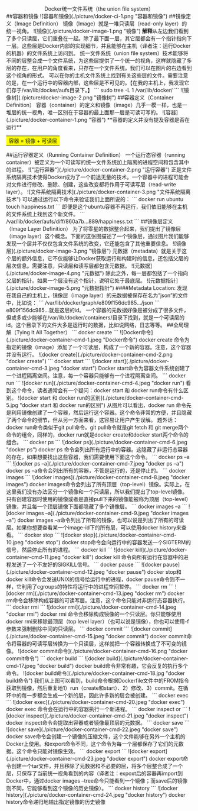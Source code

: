 <center>Docker统一文件系统（the union file system）</center>
##容器和镜像
![容器和镜像](./picture/docker-ci-1.png "容器和镜像")
##镜像定义（Image Definition）
镜像（Image）就是一堆只读层（read-only layer）的统一视角。
![镜像](./picture/docker-image-1.png "镜像")
<strong>解释</strong>从左边我们看到了多个只读层，它们重叠在一起。除了最下面一层，其它层都会有一个指针指向下一层。这些层是Docker内部的实现细节，并且能够在主机（译者注：运行Docker的机器）的文件系统上访问到。
统一文件系统（union file system）技术能够将不同的层整合成一个文件系统，为这些层提供了一个统一的视角，这样就隐藏了多层的存在，在用户的角度看来，只存在一个文件系统。我们可以在图片的右边看到这个视角的形式。
可以在你的主机文件系统上找到有关这些层的文件。需要注意的是，在一个运行中的容器内部，这些层是不可见的。【在我的主机上，我发现它们存于/var/lib/docker/aufs目录下。】
```
sudo tree -L 1 /var/lib/docker/
```
![镜像树](./picture/docker-image-2.png "镜像树")
##容器定义（Container Definition）
容器（container）的定义和镜像（image）几乎一模一样，也是一堆层的统一视角，唯一区别在于容器的最上面那一层是可读可写的。
![容器](./picture/docker-container-1.png "容器")
**容器的定义并没有提及容器是否在运行**
<table><tr><td bgcolor=yellow>容器 = 镜像 + 可读层</td></tr></table>
##运行容器定义（Running Container Definition）
一个运行态容器（running container）被定义为一个可读写的统一文件系统加上隔离的进程空间和包含其中的进程。
!["运行容器"](./picture/docker-container-2.png "运行容器")
正是文件系统隔离技术使得Docker成为了一个前途无量的技术。一个容器中的进程可能会对文件进行修改、删除、创建，这些改变都将作用于可读写层（read-write layer）。
![文件系统隔离技术](./picture/docker-container-3.png "文件系统隔离技术")
可以通过运行以下命令来验证我们上面所说的：
```
docker run ubuntu touch happiness.txt
```
即便是这个ubuntu容器不再运行，我们依旧能够在主机的文件系统上找到这个新文件。
```
/var/lib/docker/aufs/diff/860a7b...889/happiness.txt
```
##镜像层定义（Image Layer Definition）
为了将零星的数据整合起来，我们提出了镜像层（image layer）这个概念。下面的这张图描述了一个镜像层，通过图片我们能够发现一个层并不仅仅包含文件系统的改变，它还能包含了其他重要信息。
![镜像层](./picture/docker-image-3.png "镜像层")
元数据（metadata）就是关于这个层的额外信息，它不仅能够让Docker获取运行和构建时的信息，还包括父层的层次信息。需要注意，只读层和读写层都包含元数据。
![元数据](./picture/docker-image-4.png "元数据")
除此之外，每一层都包括了一个指向父层的指针。如果一个层没有这个指针，说明它处于最底层。
![元数据指针](./picture/docker-image-5.png "元数据指针")
####Metadata Location:
发现在我自己的主机上，镜像层（image layer）的元数据被保存在名为”json”的文件中，比如说：
```
/var/lib/docker/graph/e809f156dc985.../json
```
e809f156dc985…就是这层的id。
一个容器的元数据好像是被分成了很多文件，但或多或少能够在/var/lib/docker/containers/<id>目录下找到，<id>就是一个可读层的id。这个目录下的文件大多是运行时的数据，比如说网络，日志等等。
##全局理解（Tying It All Together）
```
docker create <image-id>
```
![Docker命令](./picture/docker-container-cmd-1.jpeg "Docker命令")
docker create 命令为指定的镜像（image）添加了一个可读层，构成了一个新的容器。注意，这个容器并没有运行。
![docker create](./picture/docker-container-cmd-2.png "docker create")
```
docker start <container-id>
```
![docker start](./picture/docker-container-cmd-3.jpeg "docker start")
Docker start命令为容器文件系统创建了一个进程隔离空间。注意，每一个容器只能够有一个进程隔离空间。
```
docker run <image-id>
```
![docker run](./picture/docker-container-cmd-4.jpeg "docker run")
看到这个命令，读者通常会有一个疑问：docker start 和 docker run命令有什么区别。
![docker start 和 docker run的区别](./picture/docker-container-cmd-5.jpg "docker start 和 docker run的区别")
从图片可以看出，docker run 命令先是利用镜像创建了一个容器，然后运行这个容器。这个命令非常的方便，并且隐藏了两个命令的细节，但从另一方面来看，这容易让用户产生误解。
题外话：docker run命令类似于git pull命令。git pull命令就是git fetch 和 git merge两个命令的组合，同样的，docker run就是docker create和docker start两个命令的组合。
```
docker ps
```
![docker ps](./picture/docker-container-cmd-6.jpeg "docker ps")
docker ps 命令会列出所有运行中的容器。这隐藏了非运行态容器的存在，如果想要找出这些容器，我们需要使用下面这个命令。
```
docker ps –a
```
![docker ps –a](./picture/docker-container-cmd-7.jpeg "docker ps –a")
docker ps –a命令会列出所有的容器，不管是运行的，还是停止的。
```
docker images
```
![docker images](./picture/docker-container-cmd-8.jpeg "docker images")
docker images命令会列出了所有顶层（top-level）镜像。实际上，在这里我们没有办法区分一个镜像和一个只读层，所以我们提出了top-level镜像。只有创建容器时使用的镜像或者是直接pull下来的镜像能被称为顶层（top-level）镜像，并且每一个顶层镜像下面都隐藏了多个镜像层。
```
docker images –a
```
![docker images –a](./picture/docker-container-cmd-9.jpeg "docker images –a")
docker images –a命令列出了所有的镜像，也可以说是列出了所有的可读层。如果你想要查看某一个image-id下的所有层，可以使用docker history来查看。
```
docker stop <container-id>
```
![docker stop](./picture/docker-container-cmd-10.jpeg "docker stop")
docker stop命令会向运行中的容器发送一个SIGTERM的信号，然后停止所有的进程。
```
docker kill <container-id>
```
![docker kill](./picture/docker-container-cmd-11.jpeg "docker kill")
docker kill 命令向所有运行在容器中的进程发送了一个不友好的SIGKILL信号。
```
docker pause <container-id>
```
![docker pause](./picture/docker-container-cmd-12.jpeg "docker pause")
docker stop和docker kill命令会发送UNIX的信号给运行中的进程，docker pause命令则不一样，它利用了cgroups的特性将运行中的进程空间暂停。
```
docker rm <container-id>
```
![docker rm](./picture/docker-container-cmd-13.jpeg "docker rm")
docker rm命令会移除构成容器的可读写层。注意，这个命令只能对非运行态容器执行。
```
docker rmi <image-id>
```
![docker rmi](./picture/docker-container-cmd-14.jpeg "docker rmi")
docker rmi 命令会移除构成镜像的一个只读层。你只能够使用docker rmi来移除最顶层（top level layer）（也可以说是镜像），你也可以使用-f参数来强制删除中间的只读层。
```
docker commit <container-id>
```
![docker commit](./picture/docker-container-cmd-15.jpeg "docker commit")
docker commit命令将容器的可读写层转换为一个只读层，这样就把一个容器转换成了不可变的镜像。
![docker commit命令](./picture/docker-container-cmd-16.png "docker commit命令")
```
docker build
```
![docker build](./picture/docker-container-cmd-17.jpeg "docker build")
docker build命令非常有趣，它会反复的执行多个命令。
![docker build命令](./picture/docker-container-cmd-18.jpg "docker build命令")
我们从上图可以看到，build命令根据Dockerfile文件中的FROM指令获取到镜像，然后重复地1）run（create和start）、2）修改、3）commit。在循环中的每一步都会生成一个新的层，因此许多新的层会被创建。
```
docker exec <running-container-id>
```
![docker exec](./picture/docker-container-cmd-20.jpeg "docker exec")
docker exec 命令会在运行中的容器执行一个新进程。
```
docker inspect <container-id> or <image-id>
```
![docker inspect](./picture/docker-container-cmd-21.jpeg "docker inspect")
docker inspect命令会提取出容器或者镜像最顶层的元数据。
```
docker save <image-id>
```
![docker save](./picture/docker-container-cmd-22.jpeg "docker save")
docker save命令会创建一个镜像的压缩文件，这个文件能够在另外一个主机的Docker上使用。和export命令不同，这个命令为每一个层都保存了它们的元数据。这个命令只能对镜像生效。
```
docker export <container-id>
```
![docker export](./picture/docker-container-cmd-23.jpeg "docker export")
docker export命令创建一个tar文件，并且移除了元数据和不必要的层，将多个层整合成了一个层，只保存了当前统一视角看到的内容（译者注：expoxt后的容器再import到Docker中，通过docker images –tree命令只能看到一个镜像；而save后的镜像则不同，它能够看到这个镜像的历史镜像）。
```
docker history <image-id>
```
![docker history](./picture/docker-container-cmd-24.jpeg "docker history")
docker history命令递归地输出指定镜像的历史镜像
